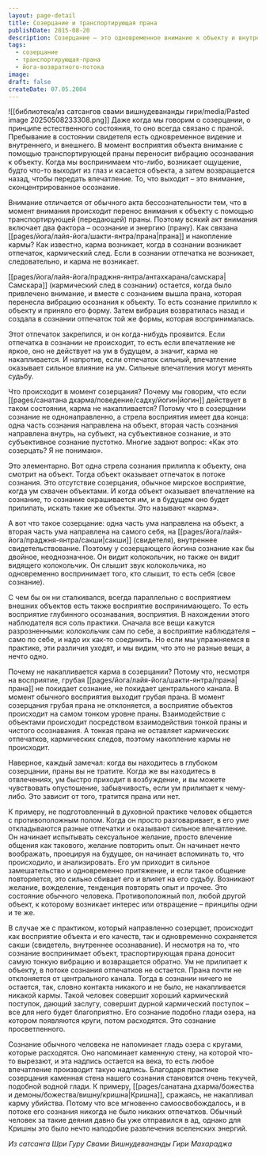 ```yaml
---
layout: page-detail
title: Созерцание и транспортирующая прана
publishDate: 2015-08-20
description: Созерцание — это одновременное внимание к объекту и внутреннему свидетелю, при котором прана не уходит из центрального канала, а впечатления не оставляют кармических следов. Такая практика делает сознание текучим и свободным от кармы, в отличие от обычного восприятия, где прана расходуется, а ум прилипает к объектам, формируя отпечатки и новую карму.
tags:
  - созерцание
  - транспортирующая-прана
  - йога-возвратного-потока
image: 
draft: false
createDate: 07.05.2004
---
```

![[библиотека/из сатсангов свами вишнудевананды гири/media/Pasted image 20250508233308.png]]
Даже когда мы говорим о созерцании, о принципе естественного состояния, то оно всегда связано с праной. Пребывание в состоянии свидетеля есть одновременное видение и внутреннего, и внешнего. В момент восприятия объекта внимание с помощью транспортирующей праны переносит вибрацию осознавания к объекту. Когда мы воспринимаем что-либо, возникает ощущение, будто что-то выходит из глаз и касается объекта, а затем возвращается назад, чтобы передать впечатление. То, что выходит – это внимание, сконцентрированное осознание.

Внимание отличается от обычного акта бессознательности тем, что в момент внимания происходит перенос внимания к объекту с помощью транспортирующей (передающей) праны. Поэтому всякий акт внимания включает два фактора – осознание и энергию (прану). Как связана [[pages/йога/лайя-йога/шакти-янтра/прана|прана]] и накопление кармы? Как известно, карма возникает, когда в сознании возникает отпечаток, кармический след. Если в сознании отпечатка не возникает, следовательно, и карма не возникает.

[[pages/йога/лайя-йога/праджня-янтра/антахкарана/самскара|Самскара]] (кармический след в сознании) остается, когда было привлечено внимание, и вместе с сознанием вышла прана, которая перенесла вибрацию осознания к объекту. То есть сознание прилипло к объекту и приняло его форму. Затем вибрация возвратилась назад и создала в сознании отпечаток той же формы, которая воспринималась. 

Этот отпечаток закрепился, и он когда-нибудь проявится. Если отпечатка в сознании не происходит, то есть если впечатление не яркое, оно не действует на ум в будущем, а значит, карма не накапливается. И напротив, если отпечаток сильный, впечатление оказывает сильное влияние на ум. Сильные впечатления могут менять судьбу.

Что происходит в момент созерцания? Почему мы говорим, что если [[pages/санатана дхарма/поведение/садху/йогин|йогин]] действует в таком состоянии, карма не накапливается? Потому что в созерцании сознание не однонаправленно, а стрела восприятия имеет два конца: одна часть сознания направлена на объект, вторая часть сознания направлена внутрь, на субъект, на субъективное сознание, и это субъективное сознание пустотно. Многие задают вопрос: «Как это созерцать? Я не понимаю». 

Это элементарно. Вот одна стрела сознания прилипла к объекту, она смотрит на объект. Тогда объект оказывает отпечаток в потоке сознания. Это отсутствие созерцания, обычное мирское восприятие, когда ум схвачен объектами. И когда объект оказывает впечатление на сознание, то сознание окрашивается им, и в будущем оно будет прилипать, искать такие же объекты. Это называют «карма».

А вот что такое созерцание: одна часть ума направлена на объект, а вторая часть ума направлена на самого себя, на [[pages/йога/лайя-йога/праджня-янтра/сакши|сакши]] (свидетеля), внутреннее свидетельствование. Поэтому у созерцающего йогина сознание как бы двойное, неоднозначное. Он видит колокольчик, но также он видит видящего колокольчик. Он слышит звук колокольчика, но одновременно воспринимает того, кто слышит, то есть себя (свое сознание).

С чем бы он ни сталкивался, всегда параллельно с восприятием внешних объектов есть также восприятие воспринимающего. То есть восприятие глубинного осознавания, восприятия. В нахождении этого наблюдателя вся соль практики. Сначала все вещи кажутся разрозненными: колокольчик сам по себе, а восприятие наблюдателя – само по себе, и надо их как-то соединить. Но если мы упражняемся в практике, эти различия уходят, и мы видим, что это не разные вещи, а нечто одно.

Почему не накапливается карма в созерцании? Потому что, несмотря на восприятие, грубая [[pages/йога/лайя-йога/шакти-янтра/прана|прана]] не покидает сознание, не покидает центрального канала. В момент обычного восприятия выходит грубая прана. В момент созерцания грубая прана не отклоняется, а восприятие объектов происходит на самом тонком уровне праны. Взаимодействие с объектами происходит посредством взаимодействия тонкой праны и чистого осознавания. А тонкая прана не оставляет кармических отпечатков, кармических следов, поэтому накопление кармы не происходит. 

Наверное, каждый замечал: когда вы находитесь в глубоком созерцании, праны вы не тратите. Когда же вы находитесь в отвлечениях, ум быстро приходит в возбуждение, и вы можете чувствовать опустошение, забывчивость, если ум прилипает к чему-либо. Это зависит от того, тратится прана или нет.

К примеру, не подготовленный в духовной практике человек общается с противоположным полом. Когда он просто разговаривает, в его уме откладываются разные отпечатки и оказывают сильное впечатление. Он начинает испытывать сексуальное желание, просто влечение общения как такового, желание повторить опыт. Он начинает нечто воображать, проецируя на будущее, он начинает вспоминать то, что происходило, и анализировать. Его ум приходит в сильное замешательство и одновременно притяжение, и если такое общение повторяется, это сильно сбивает его и влияет на его судьбу. Возникают желание, вожделение, тенденция повторять опыт и прочее. Это состояние обычного человека. Противоположный пол, любой другой объект, к которому возникает интерес или отвращение – принципы одни и те же.

В случае же с практиком, который направленно созерцает, происходит как восприятие объекта и его качеств, так и одновременно сохраняется сакши (свидетель, внутреннее осознавание). И несмотря на то, что сознание воспринимает объект, траспортирующая прана доносит самую тонкую вибрацию и возвращается обратно. Ум не прилипает к объекту, в потоке сознания отпечатков не остается. Прана почти не отклоняется от центрального канала. Тогда в сознании ничего не остается, так, словно контакта никакого и не было, не накапливается никакой кармы. Такой человек совершит хороший кармический поступок, дающий заслугу, совершит дурной кармический поступок – все для него будет благоприятно. Его сознание подобно глади озера, на котором появляются круги, потом расходятся. Это сознание просветленного.

Сознание обычного человека не напоминает гладь озера с кругами, которые расходятся. Оно напоминает каменную стену, на которой что-то вырезают, и эта надпись остается на века, то есть любое впечатление производит такую надпись. Благодаря практике созерцания каменная стена нашего сознания становится очень текучей, подобной водной глади. К примеру, [[pages/санатана дхарма/божества и демоны/божества/вишну/кришна|Кришна]], сражаясь, не накапливал карму убийства. Потому что все мгновенно самоосвобождалось, и в потоке его сознания никогда не было никаких отпечатков. Обычный человек за такие деяния давно бы уже отправился в ад, однако для Кришны это было нечто наподобие развлечения вселенских энергий.

*Из сатсанга Шри Гуру Свами Вишнудевананды Гири Махараджа*

